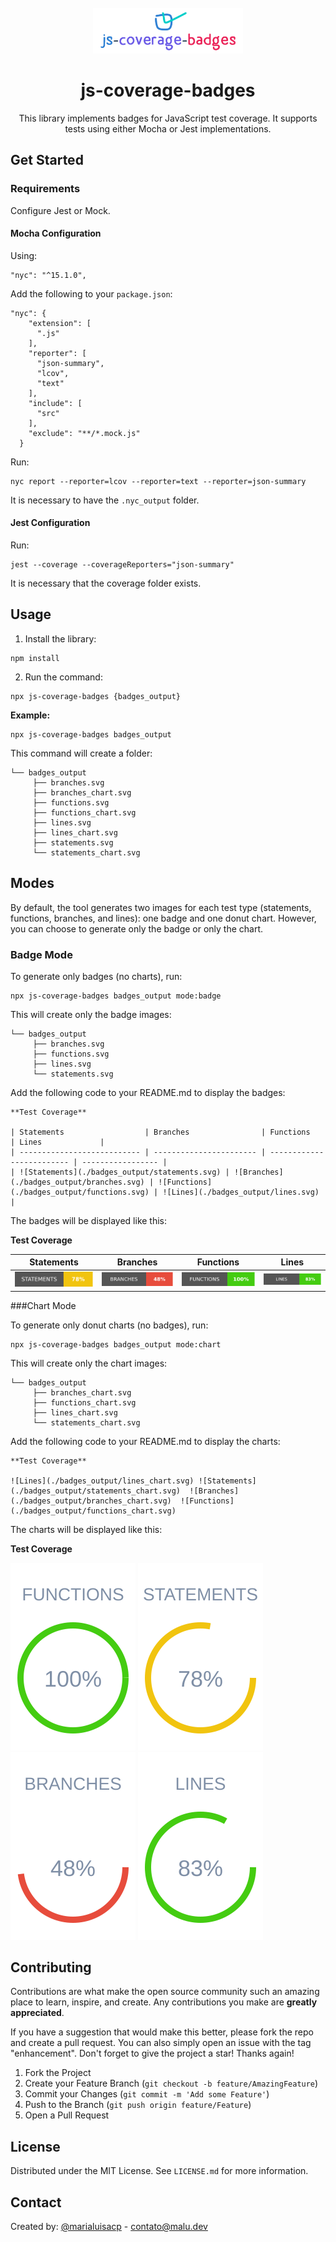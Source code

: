 <br />
<div align="center">
  <img src="image.png" alt="Logo" width="240" height="73">

  <h1 align="center">js-coverage-badges</h1>

  <p align="center">
    This library implements badges for JavaScript test coverage. It supports tests using either Mocha or Jest implementations.    
  </p>
</div>


<!-- CONFIG -->
## Get Started

### Requirements 

Configure Jest or Mock.

#### Mocha Configuration

Using:
```
"nyc": "^15.1.0",
```

Add the following to your `package.json`:
```
"nyc": {
    "extension": [
      ".js"
    ],
    "reporter": [
      "json-summary",
      "lcov",
      "text"
    ],
    "include": [
      "src"
    ],
    "exclude": "**/*.mock.js"
  }
```

Run:
```
nyc report --reporter=lcov --reporter=text --reporter=json-summary
```

It is necessary to have the `.nyc_output` folder.

#### Jest Configuration

Run:
```
jest --coverage --coverageReporters="json-summary"
```

It is necessary that the coverage folder exists.

<!-- USAGE -->
## Usage

1. Install the library:
```
npm install 
```

2. Run the command:
```
npx js-coverage-badges {badges_output}
```

**Example:**
```
npx js-coverage-badges badges_output
```

This command will create a folder:

```
└── badges_output
     ├── branches.svg
     ├── branches_chart.svg
     ├── functions.svg
     ├── functions_chart.svg
     ├── lines.svg
     ├── lines_chart.svg
     ├── statements.svg
     └── statements_chart.svg
```

## Modes

By default, the tool generates two images for each test type (statements, functions, branches, and lines): one badge and one donut chart. However, you can choose to generate only the badge or only the chart.

### Badge Mode
To generate only badges (no charts), run:

```
npx js-coverage-badges badges_output mode:badge
```


This will create only the badge images:

```
└── badges_output
     ├── branches.svg
     ├── functions.svg
     ├── lines.svg
     └── statements.svg
```

Add the following code to your README.md to display the badges:

```
**Test Coverage**

| Statements                  | Branches                | Functions                 | Lines             |
| --------------------------- | ----------------------- | ------------------------- | ----------------- |
| ![Statements](./badges_output/statements.svg) | ![Branches](./badges_output/branches.svg) | ![Functions](./badges_output/functions.svg) | ![Lines](./badges_output/lines.svg) |
```

The badges will be displayed like this:

**Test Coverage**

| Statements                  | Branches                | Functions                 | Lines             |
| --------------------------- | ----------------------- | ------------------------- | ----------------- |
| ![Statements](./badges_output/statements.svg) | ![Branches](./badges_output/branches.svg) | ![Functions](./badges_output/functions.svg) | ![Lines](./badges_output/lines.svg) |

###Chart Mode

To generate only donut charts (no badges), run:

```
npx js-coverage-badges badges_output mode:chart
```

This will create only the chart images:

```
└── badges_output
     ├── branches_chart.svg
     ├── functions_chart.svg
     ├── lines_chart.svg
     └── statements_chart.svg
```

Add the following code to your README.md to display the charts:

```
**Test Coverage**

![Lines](./badges_output/lines_chart.svg) ![Statements](./badges_output/statements_chart.svg)  ![Branches](./badges_output/branches_chart.svg)  ![Functions](./badges_output/functions_chart.svg)  
```

The charts will be displayed like this:

**Test Coverage**

![Functions](./badges_output/functions_chart.svg)
![Statements](./badges_output/statements_chart.svg)
![Branches](./badges_output/branches_chart.svg)
![Lines](./badges_output/lines_chart.svg)


<!-- CONTRIBUTING -->
## Contributing

Contributions are what make the open source community such an amazing place to learn, inspire, and create. Any contributions you make are **greatly appreciated**.

If you have a suggestion that would make this better, please fork the repo and create a pull request. You can also simply open an issue with the tag "enhancement".
Don't forget to give the project a star! Thanks again!

1. Fork the Project
2. Create your Feature Branch (`git checkout -b feature/AmazingFeature`)
3. Commit your Changes (`git commit -m 'Add some Feature'`)
4. Push to the Branch (`git push origin feature/Feature`)
5. Open a Pull Request


<!-- LICENSE -->
## License

Distributed under the MIT License. See `LICENSE.md` for more information.

<!-- CONTACT -->
## Contact

Created by: [@marialuisacp](https://github.com/marialuisacp)  -  [contato@malu.dev](mail:contato@malu.dev)
